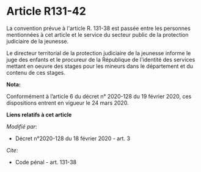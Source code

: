 # Article R131-42

La convention prévue à l'article R. 131-38 est passée entre les personnes mentionnées à cet article et le service du secteur
public de la protection judiciaire de la jeunesse.

Le directeur territorial de la protection judiciaire de la jeunesse informe le juge des enfants et le procureur de la
République de l'identité des services mettant en oeuvre des stages pour les mineurs dans le département et du contenu de ces
stages.

**Nota:**

Conformément à l’article 6 du décret n° 2020-128 du 19 février 2020, ces dispositions entrent en vigueur le 24 mars 2020.

**Liens relatifs à cet article**

_Modifié par_:

  - Décret n°2020-128 du 18 février 2020 - art. 3

_Cite_:

  - Code pénal - art. 131-38
